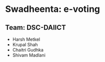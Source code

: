 # Swadheenta: e-voting

## Team: DSC-DAIICT

- Harsh Metkel
- Krupal Shah
- Chaitri Gudhka
- Shivam Madlani
